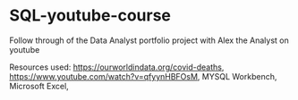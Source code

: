 # SQL-youtube-course
Follow through of the Data Analyst portfolio project with Alex the Analyst on youtube

Resources used:
https://ourworldindata.org/covid-deaths,
https://www.youtube.com/watch?v=qfyynHBFOsM,
MYSQL Workbench,
Microsoft Excel,
